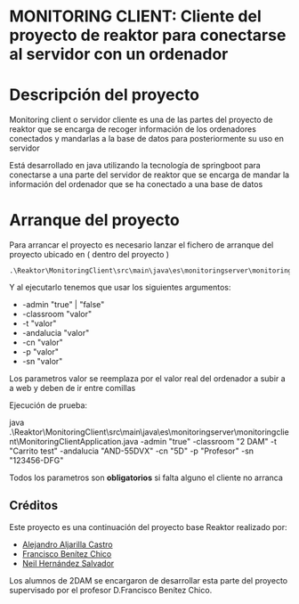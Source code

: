 # MONITORING CLIENT: Cliente del proyecto de reaktor para conectarse al servidor con un ordenador

# Descripción del proyecto

Monitoring client o servidor cliente es una de las partes del proyecto de reaktor que se encarga de recoger información de los ordenadores conectados y mandarlas a la base de datos para posteriormente su uso en servidor

Está desarrollado en java utilizando la tecnología de springboot para conectarse a una parte del servidor de reaktor que se encarga de mandar la información del ordenador que se ha conectado a una base de datos

# Arranque del proyecto

Para arrancar el proyecto es necesario lanzar el fichero de arranque del proyecto ubicado en ( dentro del proyecto )
```
.\Reaktor\MonitoringClient\src\main\java\es\monitoringserver\monitoringclient
```
Y al ejecutarlo tenemos que usar los siguientes argumentos:
<ul>
    <li>-admin "true" | "false"</li>
    <li>-classroom "valor"</li>
    <li>-t "valor"</li>
    <li>-andalucia "valor"</li>
    <li>-cn "valor"</li>
    <li>-p "valor"</li>
    <li>-sn "valor"</li>
</ul>

Los parametros valor se reemplaza por el valor real del ordenador a subir a a web y deben de ir entre comillas

Ejecución de prueba:


java .\Reaktor\MonitoringClient\src\main\java\es\monitoringserver\monitoringclient\MonitoringClientApplication.java -admin "true" -classroom "2 DAM" -t "Carrito test" -andalucia "AND-55DVX" -cn "5D" -p "Profesor" -sn "123456-DFG"


Todos los parametros son <b>obligatorios</b> si falta alguno el cliente no arranca

## Créditos

Este proyecto es una continuación del proyecto base Reaktor realizado por:

- [Alejandro Aljarilla Castro](https://github.com/Aljarilla11)
- [Francisco Benítez Chico](https://www.linkedin.com/in/franciscobenitezchico/)
- [Neil Hernández Salvador](https://www.linkedin.com/in/neilhdez/)

Los alumnos de 2DAM se encargaron de desarrollar esta parte del proyecto supervisado por el profesor D.Francisco Benítez Chico.